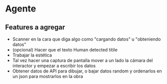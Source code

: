 # Agente

## Features a agregar

- Scanner en la cara que diga algo como "cargando datos" u "obteniendo datos"
- (opcional) Hacer que el texto Human detected titile
- Trabajar la estética
- Tal vez hacer una captura de pantalla mover a un lado la cámara del interactor y empezar a escribir los datos
- Obtener datos de API para dibujar, o bajar datos random y ordenarlos en un json para mostrarlos en la obra
